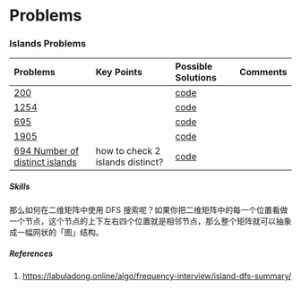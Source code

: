 # Problems

### Islands Problems

| Problems | Key Points | Possible Solutions | Comments |
| :- | :- |:- | :- | 
| [200](https://leetcode.com/problems/number-of-islands/description/) | | [code](dfs_lc200.go) | | 
| [1254](https://leetcode.com/problems/number-of-islands/description://leetcode.com/problems/number-of-closed-islands/description/) | | [code](dfs_lc1254.go) | | 
| [695](https://leetcode.com/problems/max-area-of-island/description/) | | [code](dfs_lc695.go) | | 
| [1905](https://leetcode.com/problems/count-sub-islands/description/) | | [code](dfs_lc1905.go) | | 
| [694 Number of distinct islands ](https://leetcode.com/problems/number-of-distinct-islands/description/) | how to check 2 islands distinct? | [code](dfs_lc694.go) | | 

##### Skills 
那么如何在二维矩阵中使用 DFS 搜索呢？如果你把二维矩阵中的每一个位置看做一个节点，这个节点的上下左右四个位置就是相邻节点，那么整个矩阵就可以抽象成一幅网状的「图」结构。


##### References
1. https://labuladong.online/algo/frequency-interview/island-dfs-summary/
